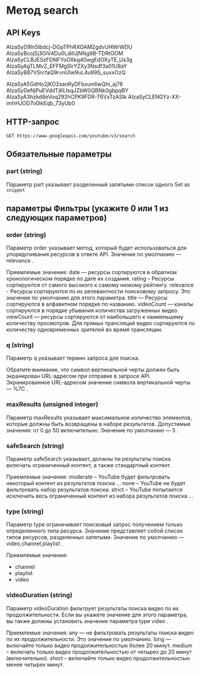 # Метод search

## API Keys

AIzaSyD9ln5Ibdcj-DGpTPhRXOAMZgdvUHWrWDU
AIzaSyBcoj5j3OiV4Du0LdilUjNNg9B-TDRtOOM
AIzaSyCLBJESzFDNFYoOXkq40wgEdOXyTE_Us3g
AIzaSyAgTLMvZ_EFFMgSlrYZXy3Nsdf3a01U8aY
AIzaSyB87VSrcfaQ9rvnUIw9uL4u99S_suxxOzQ

AIzaSyA5GdHo2jKO2sanRyDFbxumliwQhi_aj78
AIzaSyDeNjPuEVddTj6LIsqJZbW0QBNk0gbpqBY
AIzaSyA3hzkd8eVoq292hCPK9FDR-T6VxTzASlk
AIzaSyCLENGYz-XX-imhHJOD7o0IkEqb_73yUb0

## HTTP-запрос

`GET https://www.googleapis.com/youtube/v3/search`

## Обязательные параметры

### part (string)

Параметр part указывает разделенный запятыми список одного
Set as `snippet`

## параметры Фильтры (укажите 0 или 1 из следующих параметров)

### order (string)

Параметр order указывает метод, который будет использоваться
для упорядочивания ресурсов в ответе API. Значение по умолчанию — relevance .

Приемлемые значения:
date — ресурсы сортируются в обратном хронологическом порядке по дате их создания.
rating – Ресурсы сортируются от самого высокого к самому низкому рейтингу.
relevance - Ресурсы сортируются по их релевантности поисковому запросу.
    Это значение по умолчанию для этого параметра.
title — Ресурсы сортируются в алфавитном порядке по названию.
videoCount — каналы сортируются в порядке убывания количества загруженных видео.
viewCount — ресурсы сортируются от наибольшего к наименьшему количеству просмотров.
    Для прямых трансляций видео сортируются по количеству одновременных зрителей
    во время трансляции.

### q (string)
Параметр q указывает термин запроса для поиска.

Обратите внимание, что символ вертикальной черты должен быть экранирован URL-адресом
при отправке в запросе API.
Экранированное URL-адресом значение символа вертикальной черты — %7C .

### maxResults	(unsigned integer)
Параметр maxResults указывает максимальное количество элементов,
которые должны быть возвращены в наборе результатов.
Допустимые значения: от 0 до 50 включительно. Значение по умолчанию — 5 .

### safeSearch (string)

Параметр safeSearch указывает, должны ли результаты поиска включать ограниченный контент,
а также стандартный контент.

Приемлемые значения:
moderate – YouTube будет фильтровать некоторый контент из результатов поиска ...
none – YouTube не будет фильтровать набор результатов поиска.
strict – YouTube попытается исключить весь ограниченный контент из набора результатов поиска ...

### type (string)

Параметр type ограничивает поисковый запрос получением только определенного типа ресурса.
Значение представляет собой список типов ресурсов, разделенных запятыми.
Значение по умолчанию — video,channel,playlist .

Приемлемые значения:
* channel
* playlist
* video

### videoDuration (string)

Параметр videoDuration фильтрует результаты поиска видео по их продолжительности.
Если вы укажете значение для этого параметра,
вы также должны установить значение параметра type video .

Приемлемые значения:
any — не фильтровать результаты поиска видео по их продолжительности. Это значение по умолчанию.
long — включайте только видео продолжительностью более 20 минут.
medium – включать только видео продолжительностью от четырех до 20 минут (включительно).
short – включайте только видео продолжительностью менее четырех минут.